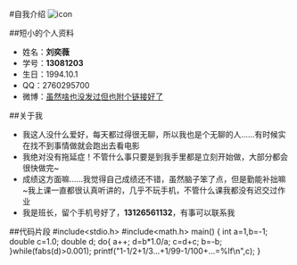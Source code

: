 #自我介绍
![icon](http://ww4.sinaimg.cn/mw690/9b6a9319jw1f1ed12h3eej20a10a1q3i.jpg)

##短小的个人资料
* 姓名：**刘奕薇**
* 学号：**13081203**
* 生日：1994.10.1
* QQ：2760295700
* 微博：[虽然啥也没发过但也附个链接好了](http://weibo.com/p/1005052607452953/manage?from=page_100505&mod=TAB#place)

##关于我
* 我这人没什么爱好，每天都过得很无聊，所以我也是个无聊的人……有时候实在找不到事情做就会跑出去看电影
* 我绝对没有拖延症！不管什么事只要是到我手里都是立刻开始做，大部分都会很快做完~
* 成绩这方面嘛……我觉得自己成绩还不错，虽然脑子笨了点，但是勤能补拙嘛~我上课一直都很认真听讲的，几乎不玩手机，不管什么课我都没有迟交过作业
* 我是班长，留个手机号好了，**13126561132**，有事可以联系我

##代码片段
    #include<stdio.h>
    #include<math.h>
    main()
    {
	    int a=1,b=-1;
 	    double c=1.0;
	    double d;
	    do{
		    a++;
		    d=b*1.0/a;
		    c=d+c;
		    b=-b;
	    }while(fabs(d)>0.001);
	    printf("1-1/2+1/3…+1/99-1/100+…=%lf\n",c);
    }

